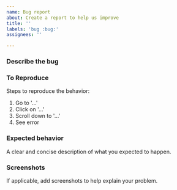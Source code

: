 ```yaml
---
name: Bug report
about: Create a report to help us improve
title: ''
labels: 'bug :bug:'
assignees: ''

---
```

<!-- Please also see the docs on how we manage issues: https://docs.orchardcore.net/en/latest/docs/guides/contributing/managing-issues/. -->

### Describe the bug

### To Reproduce
Steps to reproduce the behavior:
1. Go to '...'
2. Click on '...'
3. Scroll down to '...'
4. See error

### Expected behavior
A clear and concise description of what you expected to happen.

### Screenshots
If applicable, add screenshots to help explain your problem.
